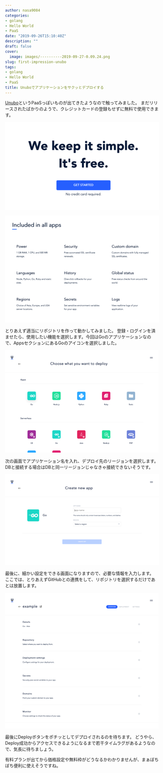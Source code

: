 ```yaml
---
author: nasa9084
categories:
- golang
- Hello World
- PaaS
date: "2019-09-26T15:10:40Z"
description: ""
draft: false
cover:
  image: images/----------2019-09-27-0.09.24.png
slug: first-impression-unubo
tags:
- golang
- Hello World
- PaaS
title: Unuboでアプリケーションをサクッとデプロイする
---
```



[Unubo](https://unubo.com)というPaaSっぽいものが出てきたようなので触ってみました。 まだリリースされたばかりのようで、クレジットカードの登録もせずに無料で使用できます。

![](images/----------2019-09-26-23.31.15-2.png)

![](images/----------2019-09-26-23.34.02-2.png)

とりあえず適当にリポジトリを作って動かしてみました。 登録・ログインを済ませたら、使用したい機能を選択します。今回はGoのアプリケーションなので、AppsセクションにあるGoのアイコンを選択しました。

![](images/----------2019-09-26-23.41.18-2.png)

次の画面でアプリケーション名を入れ、デプロイ先のリージョンを選択します。 DBと接続する場合はDBと同一リージョンじゃなきゃ接続できないそうです。

![](images/----------2019-09-26-23.42.09.png)

最後に、細かい設定をできる画面になりますので、必要な情報を入力します。
ここでは、とりあえずGitHubとの連携をして、リポジトリを選択するだけであとは放置します。

![](images/----------2019-09-26-23.43.11.png)

最後にDeployボタンをポチッとしてデプロイされるのを待ちます。
どうやら、Deploy成功からアクセスできるようになるまで若干タイムラグがあるようなので、気長に待ちましょう。

有料プランが出てから価格設定や無料枠がどうなるかわかりませんが、まぁぼちぼち便利に使えそうですね。



